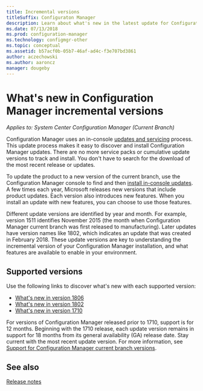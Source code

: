 ```yaml
---
title: Incremental versions
titleSuffix: Configuraton Manager
description: Learn about what's new in the latest update for Configuration Manager.
ms.date: 07/13/2018
ms.prod: configuration-manager
ms.technology: configmgr-other
ms.topic: conceptual
ms.assetid: b57acf0b-05b7-46af-ad4c-f3e707bd3861
author: aczechowski
ms.author: aaroncz
manager: dougeby
---
```

# What's new in Configuration Manager incremental versions

*Applies to: System Center Configuration Manager (Current Branch)*

 Configuration Manager uses an in-console [updates and servicing](/sccm/core/servers/manage/updates) process. This update process makes it easy to discover and install Configuration Manager updates. There are no more service packs or cumulative update versions to track and install. You don't have to search for the download of the most recent release or updates.

 To update the product to a new version of the current branch, use the Configuration Manager console to find and then [install in-console updates](../../../core/servers/manage/install-in-console-updates.md). A few times each year, Microsoft releases new versions that include product updates. Each version also introduces new features. When you install an update with new features, you can choose to use those features. 

 Different update versions are identified by year and month. For example, version 1511 identifies November 2015 (the month when Configuration Manager current branch was first released to manufacturing). Later updates have version names like 1802, which indicates an update that was created in February 2018. These update versions are key to understanding the incremental version of your Configuration Manager installation, and what features are available to enable in your environment.



## Supported versions
 Use the following links to discover what's new with each supported version:
  - [What's new in version 1806](../../../core/plan-design/changes/whats-new-in-version-1806.md)  
  - [What's new in version 1802](../../../core/plan-design/changes/whats-new-in-version-1802.md)
  - [What's new in version 1710](../../../core/plan-design/changes/whats-new-in-version-1710.md)


For versions of Configuration Manager released prior to 1710, support is for 12 months. Beginning with the 1710 release, each update version remains in support for 18 months from its general availability (GA) release date.  Stay current with the most recent update version. For more information, see [Support for Configuration Manager current branch versions](../../../core/servers/manage/current-branch-versions-supported.md).  


## See also
[Release notes](/sccm/core/servers/deploy/install/release-notes)
